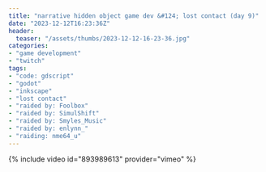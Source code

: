 ```yaml
---
title: "narrative hidden object game dev &#124; lost contact (day 9)"
date: "2023-12-12T16:23:36Z"
header:
  teaser: "/assets/thumbs/2023-12-12-16-23-36.jpg"
categories:
- "game development"
- "twitch"
tags:
- "code: gdscript"
- "godot"
- "inkscape"
- "lost contact"
- "raided by: Foolbox"
- "raided by: SimulShift"
- "raided by: Smyles_Music"
- "raided by: enlynn_"
- "raiding: nme64_u"
---
```

{% include video id="893989613" provider="vimeo" %}
